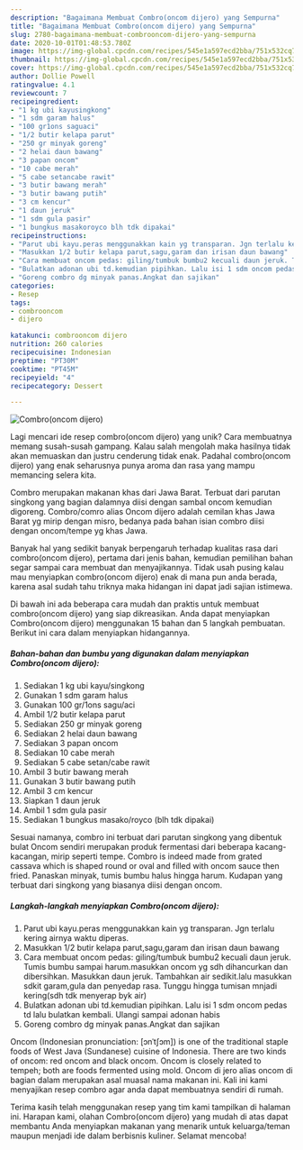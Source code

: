 ```yaml
---
description: "Bagaimana Membuat Combro(oncom dijero) yang Sempurna"
title: "Bagaimana Membuat Combro(oncom dijero) yang Sempurna"
slug: 2780-bagaimana-membuat-combrooncom-dijero-yang-sempurna
date: 2020-10-01T01:48:53.780Z
image: https://img-global.cpcdn.com/recipes/545e1a597ecd2bba/751x532cq70/combrooncom-dijero-foto-resep-utama.jpg
thumbnail: https://img-global.cpcdn.com/recipes/545e1a597ecd2bba/751x532cq70/combrooncom-dijero-foto-resep-utama.jpg
cover: https://img-global.cpcdn.com/recipes/545e1a597ecd2bba/751x532cq70/combrooncom-dijero-foto-resep-utama.jpg
author: Dollie Powell
ratingvalue: 4.1
reviewcount: 7
recipeingredient:
- "1 kg ubi kayusingkong"
- "1 sdm garam halus"
- "100 gr1ons saguaci"
- "1/2 butir kelapa parut"
- "250 gr minyak goreng"
- "2 helai daun bawang"
- "3 papan oncom"
- "10 cabe merah"
- "5 cabe setancabe rawit"
- "3 butir bawang merah"
- "3 butir bawang putih"
- "3 cm kencur"
- "1 daun jeruk"
- "1 sdm gula pasir"
- "1 bungkus masakoroyco blh tdk dipakai"
recipeinstructions:
- "Parut ubi kayu.peras menggunakkan kain yg transparan. Jgn terlalu kering airnya waktu diperas."
- "Masukkan 1/2 butir kelapa parut,sagu,garam dan irisan daun bawang"
- "Cara membuat oncom pedas: giling/tumbuk bumbu2 kecuali daun jeruk. Tumis bumbu sampai harum.masukkan oncom yg sdh dihancurkan dan dibersihkan. Masukkan daun jeruk. Tambahkan air sedikit.lalu masukkan sdkit garam,gula dan penyedap rasa. Tunggu hingga tumisan mnjadi kering(sdh tdk menyerap byk air)"
- "Bulatkan adonan ubi td.kemudian pipihkan. Lalu isi 1 sdm oncom pedas td lalu bulatkan kembali. Ulangi sampai adonan habis"
- "Goreng combro dg minyak panas.Angkat dan sajikan"
categories:
- Resep
tags:
- combrooncom
- dijero

katakunci: combrooncom dijero 
nutrition: 260 calories
recipecuisine: Indonesian
preptime: "PT30M"
cooktime: "PT45M"
recipeyield: "4"
recipecategory: Dessert

---
```



![Combro(oncom dijero)](https://img-global.cpcdn.com/recipes/545e1a597ecd2bba/751x532cq70/combrooncom-dijero-foto-resep-utama.jpg)

Lagi mencari ide resep combro(oncom dijero) yang unik? Cara membuatnya memang susah-susah gampang. Kalau salah mengolah maka hasilnya tidak akan memuaskan dan justru cenderung tidak enak. Padahal combro(oncom dijero) yang enak seharusnya punya aroma dan rasa yang mampu memancing selera kita.

Combro merupakan makanan khas dari Jawa Barat. Terbuat dari parutan singkong yang bagian dalamnya diisi dengan sambal oncom kemudian digoreng. Combro/comro alias Oncom dijero adalah cemilan khas Jawa Barat yg mirip dengan misro, bedanya pada bahan isian combro diisi dengan oncom/tempe yg khas Jawa.

Banyak hal yang sedikit banyak berpengaruh terhadap kualitas rasa dari combro(oncom dijero), pertama dari jenis bahan, kemudian pemilihan bahan segar sampai cara membuat dan menyajikannya. Tidak usah pusing kalau mau menyiapkan combro(oncom dijero) enak di mana pun anda berada, karena asal sudah tahu triknya maka hidangan ini dapat jadi sajian istimewa.


Di bawah ini ada beberapa cara mudah dan praktis untuk membuat combro(oncom dijero) yang siap dikreasikan. Anda dapat menyiapkan Combro(oncom dijero) menggunakan 15 bahan dan 5 langkah pembuatan. Berikut ini cara dalam menyiapkan hidangannya.

<!--inarticleads1-->

##### Bahan-bahan dan bumbu yang digunakan dalam menyiapkan Combro(oncom dijero):

1. Sediakan 1 kg ubi kayu/singkong
1. Gunakan 1 sdm garam halus
1. Gunakan 100 gr/1ons sagu/aci
1. Ambil 1/2 butir kelapa parut
1. Sediakan 250 gr minyak goreng
1. Sediakan 2 helai daun bawang
1. Sediakan 3 papan oncom
1. Sediakan 10 cabe merah
1. Sediakan 5 cabe setan/cabe rawit
1. Ambil 3 butir bawang merah
1. Gunakan 3 butir bawang putih
1. Ambil 3 cm kencur
1. Siapkan 1 daun jeruk
1. Ambil 1 sdm gula pasir
1. Sediakan 1 bungkus masako/royco (blh tdk dipakai)


Sesuai namanya, combro ini terbuat dari parutan singkong yang dibentuk bulat Oncom sendiri merupakan produk fermentasi dari beberapa kacang-kacangan, mirip seperti tempe. Combro is indeed made from grated cassava which is shaped round or oval and filled with oncom sauce then fried. Panaskan minyak, tumis bumbu halus hingga harum. Kudapan yang terbuat dari singkong yang biasanya diisi dengan oncom. 

<!--inarticleads2-->

##### Langkah-langkah menyiapkan Combro(oncom dijero):

1. Parut ubi kayu.peras menggunakkan kain yg transparan. Jgn terlalu kering airnya waktu diperas.
1. Masukkan 1/2 butir kelapa parut,sagu,garam dan irisan daun bawang
1. Cara membuat oncom pedas: giling/tumbuk bumbu2 kecuali daun jeruk. Tumis bumbu sampai harum.masukkan oncom yg sdh dihancurkan dan dibersihkan. Masukkan daun jeruk. Tambahkan air sedikit.lalu masukkan sdkit garam,gula dan penyedap rasa. Tunggu hingga tumisan mnjadi kering(sdh tdk menyerap byk air)
1. Bulatkan adonan ubi td.kemudian pipihkan. Lalu isi 1 sdm oncom pedas td lalu bulatkan kembali. Ulangi sampai adonan habis
1. Goreng combro dg minyak panas.Angkat dan sajikan


Oncom (Indonesian pronunciation: [ɔnˈtʃɔm]) is one of the traditional staple foods of West Java (Sundanese) cuisine of Indonesia. There are two kinds of oncom: red oncom and black oncom. Oncom is closely related to tempeh; both are foods fermented using mold. Oncom di jero alias oncom di bagian dalam merupakan asal muasal nama makanan ini. Kali ini kami menyajikan resep combro agar anda dapat membuatnya sendiri di rumah. 

Terima kasih telah menggunakan resep yang tim kami tampilkan di halaman ini. Harapan kami, olahan Combro(oncom dijero) yang mudah di atas dapat membantu Anda menyiapkan makanan yang menarik untuk keluarga/teman maupun menjadi ide dalam berbisnis kuliner. Selamat mencoba!
